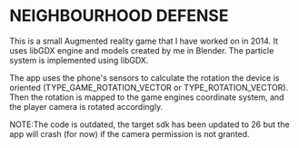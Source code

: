 # NEIGHBOURHOOD DEFENSE

This is a small Augmented reality game that I have worked on in 2014.
It uses libGDX engine and models created by me in Blender. The particle system is implemented using libGDX.

The app uses the phone's sensors to calculate the rotation the device is oriented (TYPE_GAME_ROTATION_VECTOR or TYPE_ROTATION_VECTOR). Then the rotation is mapped to the game engines coordinate system, and the player camera is rotated accordingly.

NOTE:The code is outdated, the target sdk has been updated to 26 but the app will crash (for now) if the camera permission is not granted.


